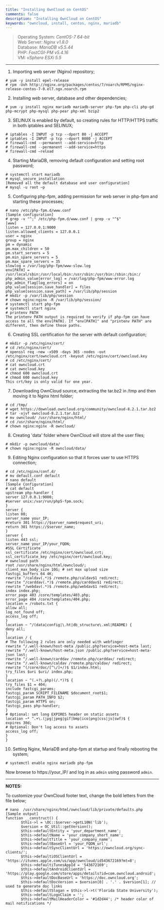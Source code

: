 ```yaml
---
title: "Installing OwnCloud on CentOS"
comments: false
description: "Installing OwnCloud on CentOS"
keywords: "owncloud, install, centos, nginx, mariadb"
---
```

> Operating System: _CentOS-7 64-bit_  
> Web Server: _Nginx v1.8.0_  
> Database: _MariaDB v5.5.44_  
> PHP: _FastCGI-PM v5.4.16_  
> VM: _vSphere ESXi 5.5_  
  
___

1. Importing web server (Nginx) repository;  
```
# yum -y install epel-release
# rpm -Uvh http://nginx.org/packages/centos/7/noarch/RPMS/nginx-release-centos-7-0.el7.ngx.noarch.rpm
```

2. Installing web server, database and other dependencies;  
```
# yum -y install nginx mariadb mariadb-server php-fpm php-cli php-gd php-mcrypt php-mysql php-pear php-xml bzip2
```

3. SELINUX is enabled by default, so creating rules for HTTP/HTTPS traffic in both iptables and SELINUX;  
```
# iptables -I INPUT -p tcp --dport 80 -j ACCEPT
# iptables -I INPUT -p tcp --dport 8080 -j ACCEPT
# firewall-cmd --permanent --add-service=http
# firewall-cmd --permanent --add-service=https
# firewall-cmd –reload
```

4. Starting MariaDB, removing default configuration and setting root password;  
```
# systemctl start mariadb
# mysql_secure_installation
[Removed all the default database and user configuration]
# mysql -u root –p
```

5. Configuring php-fpm, adding permission for web server in php-fpm and starting these processes;  
```
# nano /etc/php-fpm.d/www.conf
[Sample configuration]
# grep -v "^;" /etc/php-fpm.d/www.conf | grep -v "^$"
[www]
listen = 127.0.0.1:9000
listen.allowed_clients = 127.0.0.1
user = nginx
group = nginx
pm = dynamic
pm.max_children = 50
pm.start_servers = 5
pm.min_spare_servers = 5
pm.max_spare_servers = 35
slowlog = /var/log/php-fpm/www-slow.log
env[PATH] = /usr/local/sbin:/usr/local/bin:/usr/sbin:/usr/bin:/sbin:/bin:/
php_admin_value[error_log] = /var/log/php-fpm/www-error.log
php_admin_flag[log_errors] = on
php_value[session.save_handler] = files
php_value[session.save_path] = /var/lib/php/session
# mkdir -p /var/lib/php/session
# chown nginx:nginx -R /var/lib/php/session/
# systemctl start php-fpm
# systemctl start nginx
# printenv PATH
The printenv PATH output is required to verify if php-fpm can have access to all the env[PATH]. If "env[PATH]" and "printenv PATH" are different, then define those paths.
```

6. Creating SSL certification for the server with default configuration;  
```
# mkdir -p /etc/nginx/cert/
# cd /etc/nginx/cert/
# openssl req -new -x509 -days 365 -nodes -out /etc/nginx/cert/owncloud.crt -keyout /etc/nginx/cert/owncloud.key
# cd /etc/nginx/cert/
# cat owncloud.crt
# cat owncloud.key
# chmod 600 owncloud.crt
# chmod 600 owncloud.key
This crt/key is only valid for one year.
```

7. Downloading OwnCloud source, extracting the tar.bz2 in /tmp and then moving it to Nginx html folder;  
```
# cd /tmp/
# wget https://download.owncloud.org/community/owncloud-8.2.1.tar.bz2
# tar -xjvf owncloud-8.2.1.tar.bz2
# mv owncloud/ /usr/share/nginx/html/
# cd /usr/share/nginx/html/
# chown nginx:nginx -R owncloud/
```

8. Creating 'data' folder where OwnCloud will store all the user files;  
```
# mkdir -p owncloud/data/
# chown nginx:nginx -R owncloud/data/
```

9. Editing Nginx configuration so that it forces user to use HTTPS connection;  
```
# cd /etc/nginx/conf.d/
# mv default.conf default
# nano default
[Sample Configuration]
# cat default
upstream php-handler {
server 127.0.0.1:9000;
#server unix:/var/run/php5-fpm.sock;
}
server {
listen 80;
server_name your_IP;
#return 301 https://$server_name$request_uri;
return 301 https://$server_name;
}
server {
listen 443 ssl;
server_name your_IP/your_FQDN;
#SSL Certificate
ssl_certificate /etc/nginx/cert/owncloud.crt;
ssl_certificate_key /etc/nginx/cert/owncloud.key;
# owncloud path
root /usr/share/nginx/html/owncloud/;
client_max_body_size 10G; # set max upload size
fastcgi_buffers 64 4K;
rewrite ^/caldav(.*)$ /remote.php/caldav$1 redirect;
rewrite ^/carddav(.*)$ /remote.php/carddav$1 redirect;
rewrite ^/webdav(.*)$ /remote.php/webdav$1 redirect;
index index.php;
error_page 403 /core/templates/403.php;
error_page 404 /core/templates/404.php;
location = /robots.txt {
allow all;
log_not_found off;
access_log off;
}
location ~ ^/(data|config|\.ht|db_structure\.xml|README) {
deny all;
}
location / {
# The following 2 rules are only needed with webfinger
rewrite ^/.well-known/host-meta /public.php?service=host-meta last;
rewrite ^/.well-known/host-meta.json /public.php?service=host-meta-json last;
rewrite ^/.well-known/carddav /remote.php/carddav/ redirect;
rewrite ^/.well-known/caldav /remote.php/caldav/ redirect;
rewrite ^(/core/doc/[^\/]+/)$ $1/index.html;
try_files $uri $uri/ index.php;
}
location ~ ^(.+?\.php)(/.*)?$ {
try_files $1 = 404;
include fastcgi_params;
fastcgi_param SCRIPT_FILENAME $document_root$1;
fastcgi_param PATH_INFO $2;
fastcgi_param HTTPS on;
fastcgi_pass php-handler;
}
# Optional: set long EXPIRES header on static assets
location ~* ^.+\.(jpg|jpeg|gif|bmp|ico|png|css|js|swf)$ {
expires 30d;
# Optional: Don't log access to assets
access_log off;
}
}
```

10. Setting Nginx, MariaDB and php-fpm at startup and finally rebooting the system;  
```
# systemctl enable nginx mariadb php-fpm
```

Now browse to https://your_IP/ and log in as `admin` using password `admin`.

___

**NOTES:**

To customize your OwnCloud footer text, change the bold letters from the file below;  
```
# nano  /usr/share/nginx/html/owncloud/lib/private/defaults.php
[Sample output]
function __construct() {
       $this->l = \OC::$server->getL10N('lib');
       $version = OC_Util::getVersion();
       $this->defaultEntity = 'your_department_name';
       $this->defaultName = 'your_company_short_name';
       $this->defaultTitle = 'your_company_name';
       $this->defaultBaseUrl = 'your_FQDN_url';
       $this->defaultSyncClientUrl = 'https://owncloud.org/sync-clients/';
       $this->defaultiOSClientUrl = 'https://itunes.apple.com/us/app/owncloud/id543672169?mt=8';
       $this->defaultiTunesAppId = '543672169';
       $this->defaultAndroidClientUrl = 'https://play.google.com/store/apps/details?id=com.owncloud.android';
       $this->defaultDocBaseUrl = 'https://doc.owncloud.org';
       $this->defaultDocVersion = $version[0] . '.' . $version[1]; // used to generate doc links
       $this->defaultSlogan = $this->l->t('Florida State University');
       $this->defaultLogoClaim = '';
       $this->defaultMailHeaderColor = '#1d2d44'; /* header color of mail notifications */
```
